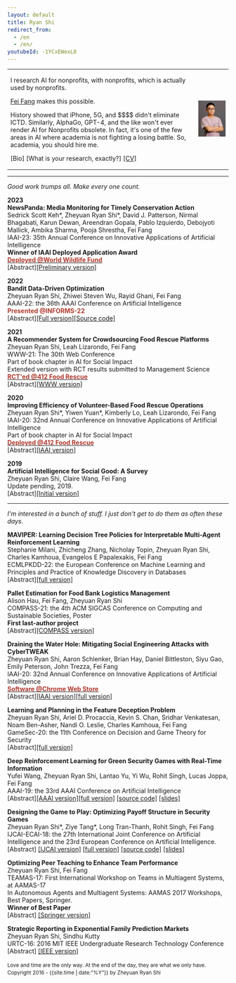 ```yaml
---
layout: default
title: Ryan Shi
redirect_from:
  - /en
  - /en/
youtubeId: -1YCxEWexL8
---
```


<style>
.special {
  color: #4D97AF;
}
</style>

<table width="100%" border="0" cellspacing="0" cellpadding="0">
          <tbody><tr>
            <td width="85%" valign="middle">
              <p>I research AI for nonprofits, with nonprofits, which is actually used by nonprofits.
              </p>
              <p>
              <a href="https://feifang.info/">Fei Fang</a> makes this possible.
              </p>
              <p>
              History showed that iPhone, 5G, and $$$$ didn't eliminate ICTD. Similarly, AlphaGo, GPT-4, and the like won't ever render AI for Nonprofits obsolete. In fact, it's one of the few areas in AI where academia is not fighting a losing battle. So, academia, you should hire me.
              </p>
              <p>
              <a id="bio-button" onclick="absCHF('abs-bio')" style="cursor:pointer;">[Bio]</a> 
              <a id="research-button" onclick="absCHF('abs-research')"  style="cursor:pointer;">[What is your research, exactly?]</a> 
              <a href="assets/Ryan_Shi_CV.pdf">[CV]</a>
              </p>
            </td>
            <td width="15%">
              <img src="assets/ryan_shi.JPG">
            </td>
          </tr>
        </tbody></table>


<script>
function absCHF(Id) {
    var x = document.getElementById(Id);
    if (x.style.display === "none") {
        x.style.display = "block";
    } else {
        x.style.display = "none";
    }
}
</script>


<div id="abs-bio" style="display:none;">
<blockquote>
<b>Bio:</b> Ryan Shi is a final-year Ph.D. candidate of Societal Computing in the School of Computer Science at Carnegie Mellon University. He works with nonprofit organizations to address societal challenges in food security, environmental conservation, and public health using AI. <em>His research has been deployed at these organizations worldwide.</em> Shi studies game theory, online learning, and reinforcement learning on problems motivated by non-profit applications. He was the recipient of a 2023 IAAI Deployed Application Award, a 2022 Siebel Scholar Award, and a 2021 Carnegie Mellon Presidential Fellowship, and was selected as a 2022 Rising Star in Data Science and ML & AI, by UChicago and USC, respectively. He has interned at Microsoft and Facebook during his Ph.D. Shi grew up in Henan, China before moving to the U.S., where he graduated from Swarthmore College with a B.A. in mathematics and computer science.
</blockquote>
</div>

<div id="abs-research" style="display:none;">
<blockquote>
<b>What is your research, exactly?</b><br>
<br>
I am proud to be a generalist. I study game theory, online learning, recommender systems, reinforcement learning, and even NLP and HCI. My nonprofit partners' needs and the possibility of real-world deployment dictate what I study and what tools I use. Real collaboration happens when the grand research agenda is left off the table. <br>
<br>
I am proud to be a specialist. I specialize in AI for nonprofits. Working with nonprofits gives me the unique first-hard insight into many <a href="https://arxiv.org/abs/2008.11707">technical AI research questions</a> to address their pain points. Furthermore, AI for nonprofits will have its own set of research questions, concerning all stages of a project from problem formulation to deployment. I work on these questions so that we can build more robust bridges between nonprofits and technology teams in the future.
<br>
<br>
That said, there are certain research topics that I don't do. If I'd still blindly go after hot topics, why stay in academia?
</blockquote>
</div>


---
*Good work trumps all. Make every one count.*

**2023**
<br>
**NewsPanda: Media Monitoring for Timely Conservation Action**
<br>
Sedrick Scott Keh\*, Zheyuan Ryan Shi\*, David J. Patterson, Nirmal Bhagabati, Karun Dewan, Areendran Gopala, Pablo Izquierdo, Debojyoti Mallick, Ambika Sharma, Pooja Shrestha, Fei Fang
<br>
IAAI-23: 35th Annual Conference on Innovative Applications of Artificial Intelligence
<br>
<b>Winner of IAAI Deployed Application Award</b>
<br>
[<b><font color="#B03A2E">Deployed @World Wildlife Fund</font></b>](https://www.worldwildlife.org/)
<br>
<a id="abs-newspanda-button" onclick="absCHF('abs-newspanda')" style="cursor:pointer;">[Abstract]</a>[[Preliminary version]](/papers/2023_IAAI_NewsPanda.pdf)
<div id="abs-newspanda" style="display:none;">
<blockquote>Non-governmental organizations for environmental conservation have a significant interest in monitoring conservation-related media and getting timely updates about infrastructure construction projects as they may cause massive impact to key conservation areas. Such monitoring, however, is difficult and time-consuming. We introduce NewsPanda, a toolkit which automatically detects and analyzes online articles related to environmental conservation and infrastructure construction. We fine-tune a BERT-based model using active learning methods and noise correction algorithms to identify articles that are relevant to conservation and infrastructure construction. For the identified articles, we perform further analysis, extracting keywords and finding potentially related sources. NewsPanda has been successfully deployed by the World Wide Fund for Nature teams in the UK, India, and Nepal since February 2022. It currently monitors over 80,000 websites and 1,074 conservation sites across India and Nepal, saving more than 30 hours of human efforts weekly. We have now scaled it up to cover 60,000 conservation sites globally.</blockquote>
</div>

**2022**
<br>
**Bandit Data-Driven Optimization**
<br>
Zheyuan Ryan Shi, Zhiwei Steven Wu, Rayid Ghani, Fei Fang
<br>
AAAI-22: the 36th AAAI Conference on Artificial Intelligence
<br>
<b><font color="#B03A2E">Presented @INFORMS-22</font></b>
<br>
<a id="abs-bandit-button" onclick="absCHF('abs-bandit')" style="cursor:pointer;">[Abstract]</a>[[Full version]](https://arxiv.org/abs/2008.11707)[[Source code]](https://github.com/AIandSocialGoodLab/bandit-data-driven-optimization)
<div id="abs-bandit" style="display:none;">
<blockquote>The use of machine learning (ML) systems in real-world applications entails more than just a prediction algorithm. AI for social good applications, and many real-world ML tasks in general, feature an iterative process which joins prediction, optimization, and data acquisition happen in a loop. We introduce bandit data-driven optimization, the first iterative prediction-prescription framework to formally analyze this practical routine. Bandit data-driven optimization combines the advantages of online bandit learning and offline predictive analytics in an integrated framework. It offers a flexible setup to reason about unmodeled policy objectives and unforeseen consequences. We propose PROOF, the first algorithm for this framework and show that it achieves no-regret. Using numerical simulations, we show that PROOF achieves superior performance over existing baseline.</blockquote>
</div>

**2021**
<br>
**A Recommender System for Crowdsourcing Food Rescue Platforms**
<br>
Zheyuan Ryan Shi, Leah Lizarondo, Fei Fang
<br>
WWW-21: The 30th Web Conference
<br>
Part of book chapter in AI for Social Impact
<br>
Extended version with RCT results submitted to Management Science
<br>
[<b><font color="#B03A2E">RCT'ed @412 Food Rescue</font></b>](https://412foodrescue.org/)
<br>
<a id="abs-frrecsys-button" onclick="absCHF('abs-frrecsys')" style="cursor:pointer;">[Abstract]</a>[[WWW version]](https://dl.acm.org/doi/abs/10.1145/3442381.3449787)
<div id="abs-frrecsys" style="display:none;">
<blockquote>The challenges of food waste and insecurity arise in wealthy and developing nations alike, impacting millions of livelihoods. The ongoing pandemic only exacerbates the problem. A major force to combat food waste and insecurity, food rescue (FR) organizations match food donations to the non-profits that serve low-resource communities. Since they rely on external volunteers to pick up and deliver the food, some FRs use web-based mobile applications to reach the right set of volunteers. In this paper, we propose the first machine learning based model to improve volunteer engagement in the food waste and security domain. We (1) develop a recommender system to send push notifications to the most likely volunteers for each given rescue, (2) leverage a mathematical programming based approach to diversify our recommendations, and (3) propose an online algorithm to dynamically select the volunteers to notify without the knowledge of future rescues. Our recommendation system improves the hit ratio from 44% achieved by the previous method to 73%. A pilot study of our method is scheduled to take place in the near future.</blockquote>
</div>

**2020**
<br>
**Improving Efficiency of Volunteer-Based Food Rescue Operations**
<br>
Zheyuan Ryan Shi\*, Yiwen Yuan\*, Kimberly Lo, Leah Lizarondo, Fei Fang
<br>
IAAI-20: 32nd Annual Conference on Innovative Applications of Artificial Intelligence
<br>
Part of book chapter in AI for Social Impact
<br>
[<b><font color="#B03A2E">Deployed @412 Food Rescue</font></b>](https://412foodrescue.org/)
<br>
<a id="abs-iaai20fr-button" onclick="absCHF('abs-iaai20fr')" style="cursor:pointer;">[Abstract]</a>[[IAAI version]](https://aaai.org/ojs/index.php/AAAI/article/view/7051)
<div id="abs-iaai20fr" style="display:none;">
<blockquote>Food waste and food insecurity are two challenges that coexist in many communities. To mitigate the problem, food
rescue platforms match excess food with the communities in need, and leverage external volunteers to transport the food. However, the external volunteers bring significant uncertainty to the food rescue operation. We work with a large food rescue organization to predict the uncertainty and furthermore to find ways to reduce the human dispatcher’s workload and the redundant notifications sent to volunteers. We make two main contributions. (1) We train a stacking model which predicts whether a rescue will be claimed with high precision and AUC. This model can help the dispatcher better plan for backup options and alleviate their uncertainty. (2) We develop a data-driven optimization algorithm to compute the optimal intervention and notification scheme. The algorithm uses a novel counterfactual data generation approach and the branch and bound framework. Our result reduces the number of notifications and interventions required in the food rescue operation. We are working with the organization to deploy our results in the near future.</blockquote>
</div>

**2019**
<br>
**Artificial Intelligence for Social Good: A Survey**
<br>
Zheyuan Ryan Shi, Claire Wang, Fei Fang
<br>
Update pending, 2019.
<br>
<a id="abs-ai4sg-button" onclick="absCHF('abs-ai4sg')" style="cursor:pointer;">[Abstract]</a>[[Initial version]](https://arxiv.org/abs/2001.01818)
<div id="abs-ai4sg" style="display:none;">
<blockquote>Artificial intelligence for social good (AI4SG) is a research theme that aims to use and advance artificial intelligence to address societal issues and improve the well-being of the world. AI4SG has received lots of attention from the research community in the past decade with several successful applications. Building on the most comprehensive collection of the AI4SG literature to date with over 1000 contributed papers, we provide a detailed account and analysis of the work under the theme in the following ways. (1) We quantitatively analyze the distribution and trend of the AI4SG literature in terms of application domains and AI techniques used. (2) We propose three conceptual methods to systematically group the existing literature and analyze the eight AI4SG application domains in a unified framework. (3) We distill five research topics that represent the common challenges in AI4SG across various application domains. (4) We discuss five issues that, we hope, can shed light on the future development of the AI4SG research.</blockquote>
</div>


---
*I'm interested in a bunch of stuff. I just don't get to do them as often these days.* 

**MAVIPER: Learning Decision Tree Policies for Interpretable Multi-Agent Reinforcement Learning**
<br>
Stephanie Milani, Zhicheng Zhang, Nicholay Topin, Zheyuan Ryan Shi, Charles Kamhoua, Evangelos E Papalexakis, Fei Fang
<br>
ECMLPKDD-22: the European Conference on Machine Learning and Principles and Practice of Knowledge Discovery in Databases
<br>
<a id="abs-maviper-button" onclick="absCHF('abs-maviper')" style="cursor:pointer;">[Abstract]</a>[[full version]](https://arxiv.org/abs/2205.12449)
<div id="abs-maviper" style="display:none;">
<blockquote>Many recent breakthroughs in multi-agent reinforcement learning (MARL) require the use of deep neural networks, which are challenging for human experts to interpret and understand. On the other hand, existing work on interpretable reinforcement learning (RL) has shown promise in extracting more interpretable decision tree-based policies from neural networks, but only in the single-agent setting. To fill this gap, we propose the first set of algorithms that extract interpretable decision-tree policies from neural networks trained with MARL. The first algorithm, IVIPER, extends VIPER, a recent method for single-agent interpretable RL, to the multi-agent setting. We demonstrate that IVIPER learns high-quality decision-tree policies for each agent. To better capture coordination between agents, we propose a novel centralized decision-tree training algorithm, MAVIPER. MAVIPER jointly grows the trees of each agent by predicting the behavior of the other agents using their anticipated trees, and uses resampling to focus on states that are critical for its interactions with other agents. We show that both algorithms generally outperform the baselines and that MAVIPER-trained agents achieve better-coordinated performance than IVIPER-trained agents on three different multi-agent particle-world environments.</blockquote>
</div>


**Pallet Estimation for Food Bank Logistics Management**
<br>
Alison Hau, Fei Fang, Zheyuan Ryan Shi
<br>
COMPASS-21: the 4th ACM SIGCAS Conference on Computing and Sustainable Societies, Poster
<br>
<b>First last-author project</b>
<br>
<a id="abs-fbcompass-button" onclick="absCHF('abs-fbcompass')" style="cursor:pointer;">[Abstract]</a>[[COMPASS version]](https://dl.acm.org/doi/abs/10.1145/3460112.3471978)
<div id="abs-fbcompass" style="display:none;">
<blockquote>Food banks provide communities and organizations with food for those in need. One challenge they face is properly estimating the resources needed to fulfill orders. Estimating the number of shipping pallets needed for each order is an important step in allocating these resources, and coupled with limited data, provides a challenging mental task which the food bank staff grapple with on a daily basis. We provide an algorithm to estimate the number of pallets needed for an order based on the quantity of products, the known products-per-tier, and tiers-per-pallet values, as well as a scheme for testing this algorithm with limited data from the food bank. The algorithm aids in resource allocation by reducing uncertainty in the number of pallets needed.</blockquote>
</div>


**Draining the Water Hole: Mitigating Social Engineering Attacks with CyberTWEAK**
<br>
Zheyuan Ryan Shi, Aaron Schlenker, Brian Hay, Daniel Bittleston, Siyu Gao, Emily Peterson, John Trezza, Fei Fang
<br>
IAAI-20: 32nd Annual Conference on Innovative Applications of Artificial Intelligence
<br>
[<b><font color="#B03A2E">Software @Chrome Web Store</font></b>](http://bit.ly/CyberTWEAK)
<br>
<a id="abs-iaai20sed-button" onclick="absCHF('abs-iaai20sed')" style="cursor:pointer;">[Abstract]</a>[[IAAI version]](https://aaai.org/ojs/index.php/AAAI/article/view/7050)[[full version]](https://arxiv.org/abs/1901.00586)
<div id="abs-iaai20sed" style="display:none;">
<blockquote>Cyber adversaries have increasingly leveraged social engineering attacks to breach large organizations and threaten the well-being of today's online users. One clever technique, the "watering hole" attack, compromises a legitimate website to execute drive-by download attacks by redirecting users to another malicious domain. We introduce a game-theoretic model that captures the salient aspects for an organization protecting itself from a watering hole attack by altering the environment information in web traffic so as to deceive the attackers. Our main contributions are (1) a novel Social Engineering Deception (SED) game model that features a continuous action set for the attacker, (2) an in-depth analysis of the SED model to identify computationally feasible real-world cases, and (3) the CyberTWEAK algorithm which solves for the optimal protection policy. To illustrate the potential use of our framework, we built a browser extension based on our algorithms which is now publicly available online. The CyberTWEAK extension will be vital to the continued development and deployment of countermeasures for social engineering.</blockquote>
</div>

**Learning and Planning in the Feature Deception Problem**
<br>
Zheyuan Ryan Shi, Ariel D. Procaccia, Kevin S. Chan, Sridhar Venkatesan, Noam Ben-Asher, Nandi O. Leslie, Charles Kamhoua, Fei Fang
<br>
GameSec-20: the 11th Conference on Decision and Game Theory for Security
<br>
<a id="abs-fdg-button" onclick="absCHF('abs-fdg19')" style="cursor:pointer;">[Abstract]</a>[[full version]](https://arxiv.org/abs/1905.04833)
<div id="abs-fdg19" style="display:none;">
<blockquote>Today's high-stakes adversarial interactions feature attackers who constantly breach the ever-improving security measures. Deception mitigates the defender's loss by misleading the attacker to make suboptimal decisions. In order to formally reason about deception, we introduce the feature deception problem (FDP), a domain-independent model and present a learning and planning framework for finding the optimal deception strategy, taking into account the adversary's preferences which are initially unknown to the defender. We make the following contributions. (1) We show that we can uniformly learn the adversary's preferences using data from a modest number of deception strategies. (2) We propose an approximation algorithm for finding the optimal deception strategy given the learned preferences and show that the problem is NP-hard. (3) We perform extensive experiments to validate our methods and results. In addition, we provide a case study of the credit bureau network to illustrate how FDP implements deception on a real-world problem.</blockquote>
</div>


**Deep Reinforcement Learning for Green Security Games with Real-Time Information**
<br>
Yufei Wang, Zheyuan Ryan Shi, Lantao Yu, Yi Wu, Rohit Singh, Lucas Joppa, Fei Fang
<br>
AAAI-19: the 33rd AAAI Conference on Artificial Intelligence
<br>
<a id="abs-aaai19-button" onclick="absCHF('abs-aaai19')" style="cursor:pointer;">[Abstract]</a>[[AAAI version]](https://www.aaai.org/ojs/index.php/AAAI/article/view/3941)[[full version]](https://arxiv.org/abs/1811.02483) [[source code]](https://github.com/AIandSocialGoodLab/DeDOL) [[slides]](/papers/2019_AAAI_RL4SG_slides.pdf)  
<div id="abs-aaai19" style="display:none;">
<blockquote>Green Security Games (GSGs) have been proposed and applied to optimize patrols conducted by law enforcement agencies in green security domains such as combating poaching, illegal logging and overfishing. However, real-time information such as footprints and agents' subsequent actions upon receiving the information, e.g., rangers following the footprints to chase the poacher, have been neglected in previous work. To fill the gap, we first propose a new game model GSG-I which augments GSGs with sequential movement and the vital element of real-time information. Second, we design a novel deep reinforcement learning-based algorithm, DeDOL, to compute a patrolling strategy that adapts to the real-time information against a best-responding attacker. DeDOL is built upon the double oracle framework and the policy-space response oracle, solving a restricted game and iteratively adding best response strategies to it through training deep Q-networks. Exploring the game structure, DeDOL uses domain-specific heuristic strategies as initial strategies and constructs several local modes for efficient and parallelized training. To our knowledge, this is the first attempt to use Deep Q-Learning for security games.</blockquote>
</div>

**Designing the Game to Play: Optimizing Payoff Structure in Security Games**
<br>
Zheyuan Ryan Shi\*, Ziye Tang\*, Long Tran-Thanh, Rohit Singh, Fei Fang
<br>
IJCAI-ECAI-18: the 27th International Joint Conference on Artificial Intelligence and the 23rd European Conference on Artificial Intelligence.
<br>
<a id="abs-ijcai18-button" onclick="absCHF('abs-ijcai18')" style="cursor:pointer;">[Abstract]</a>
[[IJCAI version]](https://www.ijcai.org/proceedings/2018/71) [[full version]](https://arxiv.org/abs/1805.01987) [[source code]](https://github.com/AIandSocialGoodLab/SecurityGamePayoffManipulation) [[slides]](/papers/2018_IJCAI_payoffmanipulation_slides.pdf)
<div id="abs-ijcai18" style="display:none;">
<blockquote>Effective game-theoretic modeling of defender-attacker behavior is becoming increasingly important. In many domains, the defender functions not only as a player but also the designer of the game's payoff structure. We study Stackelberg Security Games where the defender, in addition to allocating defensive resources to protect targets from the attacker, can strategically manipulate the attacker's payoff under budget constraints in weighted L^p-norm form regarding the amount of change. Focusing on problems with weighted L^1-norm form constraint, we present (i) a mixed integer linear program-based algorithm with approximation guarantee; (ii) a branch-and-bound based algorithm with improved efficiency achieved by effective pruning; (iii) a polynomial time approximation scheme for a special but practical class of problems. In addition, we show that problems under budget constraints in L^0-norm form and weighted L^\infty-norm form can be solved in polynomial time. We provide an extensive experimental evaluation of our proposed algorithms.</blockquote>
</div>





**Optimizing Peer Teaching to Enhance Team Performance**
<br>
Zheyuan Ryan Shi, Fei Fang
<br>
TEAMAS-17: First International Workshop on Teams in Multiagent Systems, at AAMAS-17
<br>
In Autonomous Agents and Multiagent Systems: AAMAS 2017 Workshops, Best Papers, Springer.
<br>
<b>Winner of Best Paper</b>
<br>
<a id="abs-teamas17-button" onclick="absCHF('abs-teamas17')" style="cursor:pointer;">[Abstract]</a>
[[Springer version]](https://link.springer.com/chapter/10.1007/978-3-319-71682-4_9)
<div id="abs-teamas17" style="display:none;">
<blockquote>Collaboration among human agents with different expertise and capabilities is becoming increasingly pervasive and important for developing new products, providing patient-centered health care, propelling scientific advance, and solving social issues. When the roles of the agents in such collaborative teamwork are highly interdependent, the performance of the team will rely not only on each team member’s individual capabilities but also on their shared understanding and mutual support. Without any understanding in other team members’ area of expertise, the team members may not be able to work together efficiently due to the high cost of communication and the individual decisions made by different team members may even lead to undesirable results for the team. To improve collaboration and the overall performance of the team, the team members can teach each other and learn from each other, and such peer-teaching practice has shown to have great benefit in various domains such as interdisciplinary research collaboration and collaborative health care. However, the amount of time and effort the team members can spend on peer-teaching is often limited. In this paper, we focus on finding the best peer teaching plan to optimize the performance of the team, given the limited teaching and learning capacity. We (i) provide a formal model of the Peer Teaching problem; (ii) present hardness results for the problem in the general setting, and the subclasses of problems with additive utility functions and submodular utility functions; (iii) propose a polynomial time exact algorithm for problems with additive utility function, as well as a polynomial time approximation algorithm for problems with submodular utility functions.</blockquote>
</div>

**Strategic Reporting in Exponential Family Prediction Markets**
<br>
Zheyuan Ryan Shi, Sindhu Kutty
<br>
URTC-16: 2016 MIT IEEE Undergraduate Research Technology Conference
<br>
<a id="abs-urtc16-button" onclick="absCHF('abs-urtc16')" style="cursor:pointer;">[Abstract]</a>
[[IEEE version]](http://ieeexplore.ieee.org/document/8284063/)
<div id="abs-urtc16" style="display:none;">
<blockquote>Prediction markets are a platform for aggregating information from a population. We perform market simulations on the exponential family models of prediction markets. We verify the market dynamics and provide some extensions to the previous models. We also consider the incentive compatibility problem in such markets with risk neutral Bayesian traders. We show that while the market is guaranteed to achieve information aggregation, whether traders express their beliefs promptly depends on their beliefs and initial market state.
</blockquote>
</div>


<footer>
<p>
<small>Love and time are the only way. At the end of the day, they are what we only have.</small>
<br>
<small>Copyright 2016 - {{site.time | date:"%Y"}} by Zheyuan Ryan Shi </small>
</p>
</footer>
